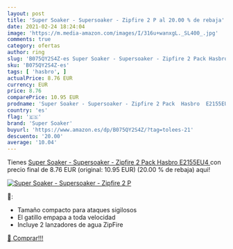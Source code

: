 ```yaml
---
layout: post
title: 'Super Soaker - Supersoaker - Zipfire 2 P al 20.00 % de rebaja'
date: 2021-02-24 18:24:04
image: 'https://m.media-amazon.com/images/I/316u+wanxgL._SL400_.jpg'
comments: true
category: ofertas
author: ring
slug: 'B075QY2S4Z-es Super Soaker - Supersoaker - Zipfire 2 Pack Hasbro E2155EU4'
sku: 'B075QY2S4Z-es'
tags: [ 'hasbro', ]
actualPrice: 8.76 EUR
currency: EUR
price: 8.76
comparePrice: 10.95 EUR
prodname: 'Super Soaker - Supersoaker - Zipfire 2 Pack  Hasbro  E2155EU4 '
country: 'es'
flag: '🇪🇸'
brand: 'Super Soaker'
buyurl: 'https://www.amazon.es/dp/B075QY2S4Z/?tag=tolees-21'
descuento: '20.00'
average: '10.04'
---
```


Tienes [Super Soaker - Supersoaker - Zipfire 2 Pack  Hasbro  E2155EU4 ](https://www.amazon.es/dp/B075QY2S4Z/?tag=tolees-21) con precio final de  8.76 EUR (original: 10.95 EUR) (20.00 %  de rebaja) aqui!

[![Super Soaker - Supersoaker - Zipfire 2 P](https://m.media-amazon.com/images/I/316u+wanxgL._SL400_.jpg)](https://www.amazon.es/dp/B075QY2S4Z/?tag=tolees-21)

🔎:

- Tamaño compacto para ataques sigilosos
- El gatillo empapa a toda velocidad
- Incluye 2 lanzadores de agua ZipFire

[🛒 Comprar!!!](https://www.amazon.es/dp/B075QY2S4Z/?tag=tolees-21)
